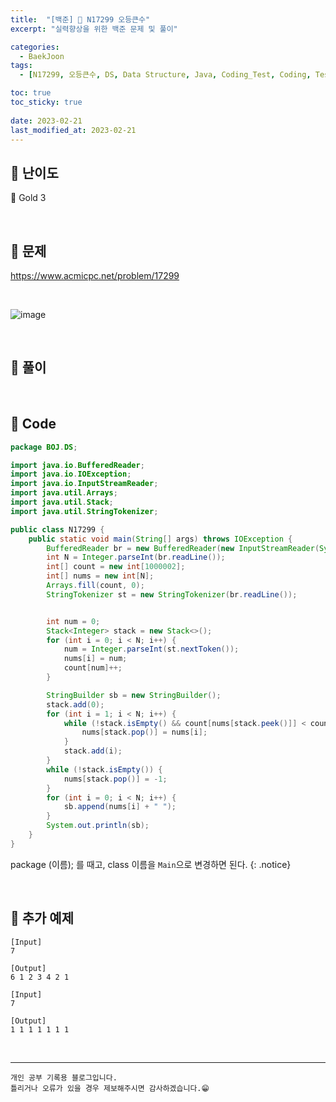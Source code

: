 ```yaml
---
title:  "[백준] 🥇 N17299 오등큰수"
excerpt: "실력향상을 위한 백준 문제 및 풀이"

categories:
  - BaekJoon
tags:
  - [N17299, 오등큰수, DS, Data Structure, Java, Coding_Test, Coding, Test, baekJoon, 백준]

toc: true
toc_sticky: true
 
date: 2023-02-21
last_modified_at: 2023-02-21
---
```


## 📌 난이도

  🥇 Gold 3

<br>

## 📌 문제

<https://www.acmicpc.net/problem/17299>

<br>

![image](https://user-images.githubusercontent.com/37824506/220289649-f7a87648-8232-4c58-aa90-952a07279447.png)

<br>

## 📌 풀이  


<br>

## 📌 Code

```java
package BOJ.DS;

import java.io.BufferedReader;
import java.io.IOException;
import java.io.InputStreamReader;
import java.util.Arrays;
import java.util.Stack;
import java.util.StringTokenizer;

public class N17299 {
    public static void main(String[] args) throws IOException {
        BufferedReader br = new BufferedReader(new InputStreamReader(System.in));
        int N = Integer.parseInt(br.readLine());
        int[] count = new int[1000002];
        int[] nums = new int[N];
        Arrays.fill(count, 0);
        StringTokenizer st = new StringTokenizer(br.readLine());


        int num = 0;
        Stack<Integer> stack = new Stack<>();
        for (int i = 0; i < N; i++) {
            num = Integer.parseInt(st.nextToken());
            nums[i] = num;
            count[num]++;
        }

        StringBuilder sb = new StringBuilder();
        stack.add(0);
        for (int i = 1; i < N; i++) {
            while (!stack.isEmpty() && count[nums[stack.peek()]] < count[nums[i]]) {
                nums[stack.pop()] = nums[i];
            }
            stack.add(i);
        }
        while (!stack.isEmpty()) {
            nums[stack.pop()] = -1;
        }
        for (int i = 0; i < N; i++) {
            sb.append(nums[i] + " ");
        }
        System.out.println(sb);
    }
}
```

package (이름); 를 때고, class 이름을 `Main`으로 변경하면 된다.
{: .notice} 

<br>

## 📌 추가 예제

```
[Input]
7

[Output]
6 1 2 3 4 2 1
```  

```
[Input]
7

[Output]
1 1 1 1 1 1 1
```  

<br>


***
    개인 공부 기록용 블로그입니다.
    틀리거나 오류가 있을 경우 제보해주시면 감사하겠습니다.😁